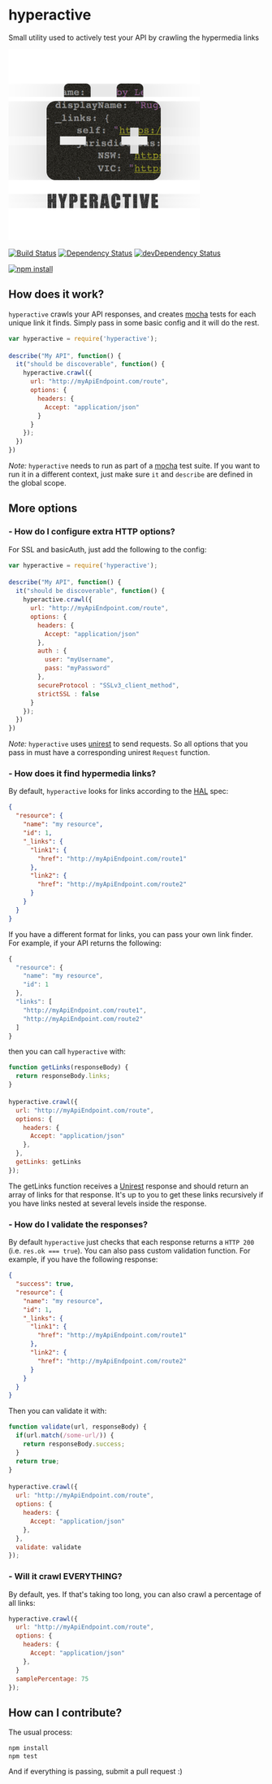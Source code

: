 # hyperactive

Small utility used to actively test your API by crawling the hypermedia links

![Logo](https://raw.githubusercontent.com/TabDigital/hyperactive/master/logo.png)

[![Build Status](https://travis-ci.org/TabDigital/hyperactive.svg?branch=master)](https://travis-ci.org/TabDigital/hyperactive)
[![Dependency Status](https://david-dm.org/TabDigital/hyperactive.png?theme=shields.io)](https://david-dm.org/TabDigital/hyperactive) [![devDependency Status](https://david-dm.org/TabDigital/hyperactive/dev-status.png?theme=shields.io)](https://david-dm.org/TabDigital/hyperactive#info=devDependencies)

[![npm install](https://nodei.co/npm/hyperactive.png?mini=true)](https://nodei.co/npm/hyperactive/)

## How does it work?

`hyperactive` crawls your API responses, and creates [mocha](https://github.com/visionmedia/mocha) tests for each unique link it finds.
Simply pass in some basic config and it will do the rest.

```js
var hyperactive = require('hyperactive');

describe("My API", function() {
  it("should be discoverable", function() {
    hyperactive.crawl({
      url: "http://myApiEndpoint.com/route",
      options: {
        headers: {
          Accept: "application/json"
        }
      }
    });
  })
})
```

*Note:* `hyperactive` needs to run as part of a [mocha](https://github.com/visionmedia/mocha) test suite.
If you want to run it in a different context, just make sure `it` and `describe` are defined in the global scope.

## More options

### - How do I configure extra HTTP options?

For SSL and basicAuth, just add the following to the config:

```js
var hyperactive = require('hyperactive');

describe("My API", function() {
  it("should be discoverable", function() {
    hyperactive.crawl({
      url: "http://myApiEndpoint.com/route",
      options: {
        headers: {
          Accept: "application/json"
        },
        auth : {
          user: "myUsername",
          pass: "myPassword"
        },
        secureProtocol : "SSLv3_client_method",
        strictSSL : false
      }
    });
  })
})
```

*Note:* `hyperactive` uses [unirest](https://github.com/Mashape/unirest-nodejs) to send requests.
So all options that you pass in must have a corresponding unirest `Request` function.

### - How does it find hypermedia links?

By default, `hyperactive` looks for links according to the [HAL](http://stateless.co/hal_specification.html) spec:

```json
{
  "resource": {
    "name": "my resource",
    "id": 1,
    "_links": {
      "link1": {
        "href": "http://myApiEndpoint.com/route1"
      },
      "link2": {
        "href": "http://myApiEndpoint.com/route2"
      }
    }
  }
}
```

If you have a different format for links, you can pass your own link finder.
For example, if your API returns the following:

```js
{
  "resource": {
    "name": "my resource",
    "id": 1
  },
  "links": [
    "http://myApiEndpoint.com/route1",
    "http://myApiEndpoint.com/route2"
  ]
}
```

then you can call `hyperactive` with:

``` javascript
function getLinks(responseBody) {
  return responseBody.links;
}

hyperactive.crawl({
  url: "http://myApiEndpoint.com/route",
  options: {
    headers: {
      Accept: "application/json"
    },
  },
  getLinks: getLinks
});
```

The getLinks function receives a [Unirest](https://github.com/Mashape/unirest-nodejs) response
and should return an array of links for that response.
It's up to you to get these links recursively if you have links
nested at several levels inside the response.

### - How do I validate the responses?

By default `hyperactive` just checks that each response returns a `HTTP 200`
(i.e. `res.ok === true`).
You can also pass custom validation function.
For example, if you have the following response:

```json
{
  "success": true,
  "resource": {
    "name": "my resource",
    "id": 1,
    "_links": {
      "link1": {
        "href": "http://myApiEndpoint.com/route1"
      },
      "link2": {
        "href": "http://myApiEndpoint.com/route2"
      }
    }
  }
}
```

Then you can validate it with:

```js
function validate(url, responseBody) {
  if(url.match(/some-url/)) {
    return responseBody.success;
  }
  return true;
}

hyperactive.crawl({
  url: "http://myApiEndpoint.com/route",
  options: {
    headers: {
      Accept: "application/json"
    },
  },
  validate: validate
});
```

### - Will it crawl EVERYTHING?

By default, yes.
If that's taking too long, you can also crawl a percentage of all links:

```js
hyperactive.crawl({
  url: "http://myApiEndpoint.com/route",
  options: {
    headers: {
      Accept: "application/json"
    },
  }
  samplePercentage: 75
});
```

## How can I contribute?

The usual process:

```
npm install
npm test
```

And if everything is passing, submit a pull request :)
